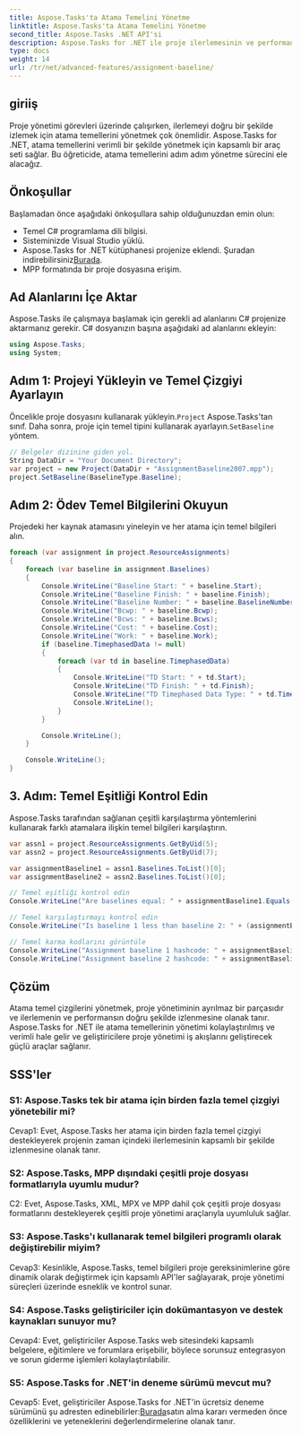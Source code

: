 ```yaml
---
title: Aspose.Tasks'ta Atama Temelini Yönetme
linktitle: Aspose.Tasks'ta Atama Temelini Yönetme
second_title: Aspose.Tasks .NET API'si
description: Aspose.Tasks for .NET ile proje ilerlemesinin ve performansının doğru şekilde izlenmesini sağlayarak atama temellerini nasıl verimli bir şekilde yöneteceğinizi öğrenin.
type: docs
weight: 14
url: /tr/net/advanced-features/assignment-baseline/
---
```

## giriiş

Proje yönetimi görevleri üzerinde çalışırken, ilerlemeyi doğru bir şekilde izlemek için atama temellerini yönetmek çok önemlidir. Aspose.Tasks for .NET, atama temellerini verimli bir şekilde yönetmek için kapsamlı bir araç seti sağlar. Bu öğreticide, atama temellerini adım adım yönetme sürecini ele alacağız.

## Önkoşullar

Başlamadan önce aşağıdaki önkoşullara sahip olduğunuzdan emin olun:

- Temel C# programlama dili bilgisi.
- Sisteminizde Visual Studio yüklü.
- Aspose.Tasks for .NET kütüphanesi projenize eklendi. Şuradan indirebilirsiniz[Burada](https://releases.aspose.com/tasks/net/).
- MPP formatında bir proje dosyasına erişim.

## Ad Alanlarını İçe Aktar

Aspose.Tasks ile çalışmaya başlamak için gerekli ad alanlarını C# projenize aktarmanız gerekir. C# dosyanızın başına aşağıdaki ad alanlarını ekleyin:

```csharp
using Aspose.Tasks;
using System;


```

## Adım 1: Projeyi Yükleyin ve Temel Çizgiyi Ayarlayın

 Öncelikle proje dosyasını kullanarak yükleyin.`Project` Aspose.Tasks'tan sınıf. Daha sonra, proje için temel tipini kullanarak ayarlayın.`SetBaseline` yöntem.

```csharp
// Belgeler dizinine giden yol.
String DataDir = "Your Document Directory";
var project = new Project(DataDir + "AssignmentBaseline2007.mpp");
project.SetBaseline(BaselineType.Baseline);
```

## Adım 2: Ödev Temel Bilgilerini Okuyun

Projedeki her kaynak atamasını yineleyin ve her atama için temel bilgileri alın.

```csharp
foreach (var assignment in project.ResourceAssignments)
{
    foreach (var baseline in assignment.Baselines)
    {
        Console.WriteLine("Baseline Start: " + baseline.Start);
        Console.WriteLine("Baseline Finish: " + baseline.Finish);
        Console.WriteLine("Baseline Number: " + baseline.BaselineNumber);
        Console.WriteLine("Bcwp: " + baseline.Bcwp);
        Console.WriteLine("Bcws: " + baseline.Bcws);
        Console.WriteLine("Cost: " + baseline.Cost);
        Console.WriteLine("Work: " + baseline.Work);
        if (baseline.TimephasedData != null)
        {
            foreach (var td in baseline.TimephasedData)
            {
                Console.WriteLine("TD Start: " + td.Start);
                Console.WriteLine("TD Finish: " + td.Finish);
                Console.WriteLine("TD Timephased Data Type: " + td.TimephasedDataType);
                Console.WriteLine();
            }
        }

        Console.WriteLine();
    }

    Console.WriteLine();
}
```

## 3. Adım: Temel Eşitliği Kontrol Edin

Aspose.Tasks tarafından sağlanan çeşitli karşılaştırma yöntemlerini kullanarak farklı atamalara ilişkin temel bilgileri karşılaştırın.

```csharp
var assn1 = project.ResourceAssignments.GetByUid(5);
var assn2 = project.ResourceAssignments.GetByUid(7);

var assignmentBaseline1 = assn1.Baselines.ToList()[0];
var assignmentBaseline2 = assn2.Baselines.ToList()[0];

// Temel eşitliği kontrol edin
Console.WriteLine("Are baselines equal: " + assignmentBaseline1.Equals(assignmentBaseline2));

// Temel karşılaştırmayı kontrol edin
Console.WriteLine("Is baseline 1 less than baseline 2: " + (assignmentBaseline1 < assignmentBaseline2));

// Temel karma kodlarını görüntüle
Console.WriteLine("Assignment baseline 1 hashcode: " + assignmentBaseline1.GetHashCode());
Console.WriteLine("Assignment baseline 2 hashcode: " + assignmentBaseline2.GetHashCode());
```

## Çözüm

Atama temel çizgilerini yönetmek, proje yönetiminin ayrılmaz bir parçasıdır ve ilerlemenin ve performansın doğru şekilde izlenmesine olanak tanır. Aspose.Tasks for .NET ile atama temellerinin yönetimi kolaylaştırılmış ve verimli hale gelir ve geliştiricilere proje yönetimi iş akışlarını geliştirecek güçlü araçlar sağlanır.

## SSS'ler

### S1: Aspose.Tasks tek bir atama için birden fazla temel çizgiyi yönetebilir mi?

Cevap1: Evet, Aspose.Tasks her atama için birden fazla temel çizgiyi destekleyerek projenin zaman içindeki ilerlemesinin kapsamlı bir şekilde izlenmesine olanak tanır.

### S2: Aspose.Tasks, MPP dışındaki çeşitli proje dosyası formatlarıyla uyumlu mudur?

C2: Evet, Aspose.Tasks, XML, MPX ve MPP dahil çok çeşitli proje dosyası formatlarını destekleyerek çeşitli proje yönetimi araçlarıyla uyumluluk sağlar.

### S3: Aspose.Tasks'ı kullanarak temel bilgileri programlı olarak değiştirebilir miyim?

Cevap3: Kesinlikle, Aspose.Tasks, temel bilgileri proje gereksinimlerine göre dinamik olarak değiştirmek için kapsamlı API'ler sağlayarak, proje yönetimi süreçleri üzerinde esneklik ve kontrol sunar.

### S4: Aspose.Tasks geliştiriciler için dokümantasyon ve destek kaynakları sunuyor mu?

Cevap4: Evet, geliştiriciler Aspose.Tasks web sitesindeki kapsamlı belgelere, eğitimlere ve forumlara erişebilir, böylece sorunsuz entegrasyon ve sorun giderme işlemleri kolaylaştırılabilir.

### S5: Aspose.Tasks for .NET'in deneme sürümü mevcut mu?

 Cevap5: Evet, geliştiriciler Aspose.Tasks for .NET'in ücretsiz deneme sürümünü şu adresten edinebilirler:[Burada](https://releases.aspose.com/)satın alma kararı vermeden önce özelliklerini ve yeteneklerini değerlendirmelerine olanak tanır.